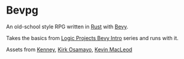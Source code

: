 # Bevpg

An old-school style RPG written in [Rust](https://www.rust-lang.org/) with [Bevy](https://bevyengine.org/).

Takes the basics from [Logic Projects Bevy Intro](https://www.youtube.com/playlist?list=PLT_D88-MTFOOh_S9YifHfo6KETvEmRmYh) series and runs with it.

Assets from [Kenney](https://kenney.nl/), [Kirk Osamayo](https://www.kirkosamayo.com/), [Kevin MacLeod](https://incompetech.com)
